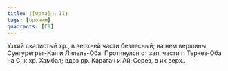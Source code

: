 ```yaml
---
title: ⦗[Орта]⒯ II⦘
tags: [ороним]
quadrants: [Г9]
---
```


Узкий скалистый хр., в верхней части безлесный; на нем вершины Сунгурегрег-Кая и
Лялель-Оба. Протянулся от зап. части г. Теркез-Оба на С, к хр. Хамбал; вдрз рр.
Карагач и Ай-Серез, в их верх..
